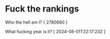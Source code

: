 # Fuck the rankings

Who the hell am I?
{ 2780660 }

What fucking year is it?
[ 2024-08-01T22:17:23Z ]
